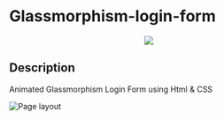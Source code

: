# Glassmorphism-login-form

<p align="center">
   <img src="http://img.shields.io/static/v1?label=STATUS&message=EM%20DESENVOLVIMENTO&color=RED&style=for-the-badge" #vitrinedev/>
</p>

## Description

<p align="justify">
Animated Glassmorphism Login Form using Html &amp; CSS

![Page layout](https://github.com/dexter2k8/Glassmorphism-login-form/blob/main/assets/page.gif)

</p>
